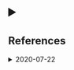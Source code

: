 # <details> & <summary>

## References

<details>
  <summary>2020-07-22</summary>

  # [[2020-07-22]]

  [Create a collapsible block in an HTML doc][collapsible] by using the
  `<details>` and `<summary>` elements:

  ```HTML
  <details>
    <summary>Expandable title!</summary>
    <!-- space required here -->

    content inside of the collapsible block
  </details>
  ```

  The above HTML ends up looking like this:

  <p class="codepen" data-height="265" data-theme-id="light" data-default-tab="html,result" data-user="joshling1919" data-slug-hash="QWyYVbQ" style="height: 265px; box-sizing: border-box; display: flex; align-items: center; justify-content: center; border: 2px solid; margin: 1em 0; padding: 1em;" data-pen-title="collapsible HTML block">
    <span>See the Pen <a href="https://codepen.io/joshling1919/pen/QWyYVbQ">
    collapsible HTML block</a> by Joshua Ling (<a href="https://codepen.io/joshling1919">@joshling1919</a>)
    on <a href="https://codepen.io">CodePen</a>.</span>
  </p>
  <script async src="https://static.codepen.io/assets/embed/ei.js"></script>


  > Note: to implement this behavior inside of markdown documents in Github pages,
  > [add a _config.yml][config] file inside of the github repo and add `markdown:
  > CommonMarkGhPages`.

  [config]: https://github.community/t/collapsible-markdown-inside-details-summary-summary-details-fails-to-render/10489
  [collapsible]: https://gist.github.com/pierrejoubert73/902cc94d79424356a8d20be2b382e1ab

</details>

[//begin]: # "Autogenerated link references for markdown compatibility"
[2020-07-22]: ../../today-i-learned/2020-07/2020-07-22 "2020-07-22"
[//end]: # "Autogenerated link references"